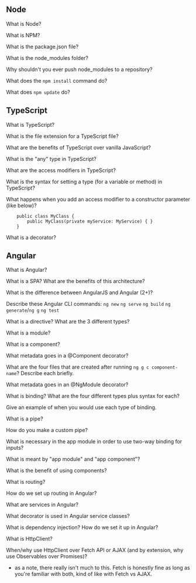 ## Node

What is Node?

What is NPM?

What is the package.json file?

What is the node_modules folder?

Why shouldn't you ever push node_modules to a repository?

What does the `npm install` command do?

What does `npm update` do?

## TypeScript

What is TypeScript?

What is the file extension for a TypeScript file?

What are the benefits of TypeScript over vanilla JavaScript?

What is the "any" type in TypeScript?

What are the access modifiers in TypeScript?

What is the syntax for setting a type (for a variable or method) in TypeScript?

What happens when you add an access modifier to a constructor parameter (like below)?
```
    public class MyClass {
        public MyClass(private myService: MyService) { }
    }
```

What is a decorator?

## Angular

What is Angular?

What is a SPA? What are the benefits of this architecture?

What is the difference between AngularJS and Angular (2+)?

Describe these Angular CLI commands:
`ng new`
`ng serve`
`ng build`
`ng generate`/`ng g`
`ng test`

What is a directive? What are the 3 different types?

What is a module?

What is a component?

What metadata goes in a @Component decorator?

What are the four files that are created after running `ng g c component-name`? Describe each briefly.

What metadata goes in an @NgModule decorator?

What is binding? What are the four different types plus syntax for each?

Give an example of when you would use each type of binding.

What is a pipe?

How do you make a custom pipe?

What is necessary in the app module in order to use two-way binding for inputs?

What is meant by "app module" and "app component"?

What is the benefit of using components?

What is routing?

How do we set up routing in Angular?

What are services in Angular?

What decorator is used in Angular service classes?

What is dependency injection? How do we set it up in Angular?

What is HttpClient?

When/why use HttpClient over Fetch API or AJAX (and by extension, why use Observables over Promises)?
* as a note, there really isn't much to this. Fetch is honestly fine as long as you're familiar with both, kind of like with Fetch vs AJAX.
